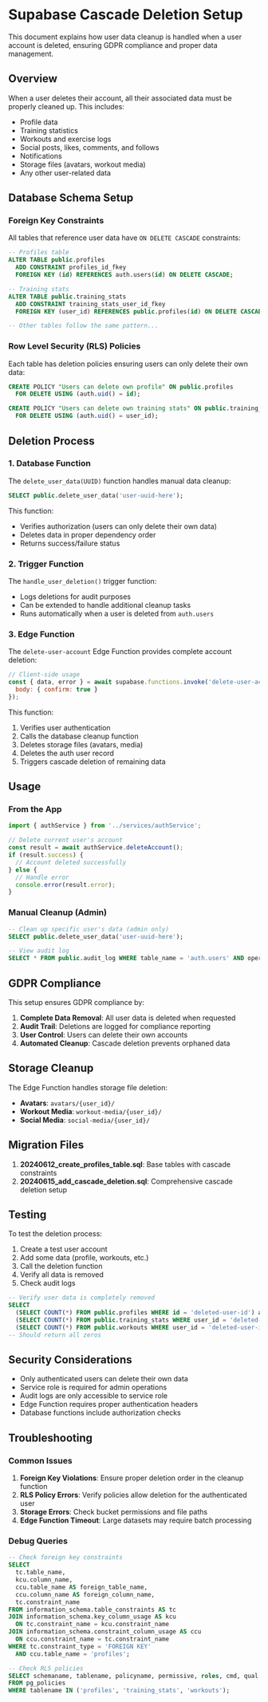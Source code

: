 # Supabase Cascade Deletion Setup

This document explains how user data cleanup is handled when a user account is deleted, ensuring GDPR compliance and proper data management.

## Overview

When a user deletes their account, all their associated data must be properly cleaned up. This includes:

- Profile data
- Training statistics
- Workouts and exercise logs
- Social posts, likes, comments, and follows
- Notifications
- Storage files (avatars, workout media)
- Any other user-related data

## Database Schema Setup

### Foreign Key Constraints

All tables that reference user data have `ON DELETE CASCADE` constraints:

```sql
-- Profiles table
ALTER TABLE public.profiles 
  ADD CONSTRAINT profiles_id_fkey 
  FOREIGN KEY (id) REFERENCES auth.users(id) ON DELETE CASCADE;

-- Training stats
ALTER TABLE public.training_stats 
  ADD CONSTRAINT training_stats_user_id_fkey 
  FOREIGN KEY (user_id) REFERENCES public.profiles(id) ON DELETE CASCADE;

-- Other tables follow the same pattern...
```

### Row Level Security (RLS) Policies

Each table has deletion policies ensuring users can only delete their own data:

```sql
CREATE POLICY "Users can delete own profile" ON public.profiles
  FOR DELETE USING (auth.uid() = id);

CREATE POLICY "Users can delete own training stats" ON public.training_stats
  FOR DELETE USING (auth.uid() = user_id);
```

## Deletion Process

### 1. Database Function

The `delete_user_data(UUID)` function handles manual data cleanup:

```sql
SELECT public.delete_user_data('user-uuid-here');
```

This function:
- Verifies authorization (users can only delete their own data)
- Deletes data in proper dependency order
- Returns success/failure status

### 2. Trigger Function

The `handle_user_deletion()` trigger function:
- Logs deletions for audit purposes
- Can be extended to handle additional cleanup tasks
- Runs automatically when a user is deleted from `auth.users`

### 3. Edge Function

The `delete-user-account` Edge Function provides complete account deletion:

```javascript
// Client-side usage
const { data, error } = await supabase.functions.invoke('delete-user-account', {
  body: { confirm: true }
});
```

This function:
1. Verifies user authentication
2. Calls the database cleanup function
3. Deletes storage files (avatars, media)
4. Deletes the auth user record
5. Triggers cascade deletion of remaining data

## Usage

### From the App

```javascript
import { authService } from '../services/authService';

// Delete current user's account
const result = await authService.deleteAccount();
if (result.success) {
  // Account deleted successfully
} else {
  // Handle error
  console.error(result.error);
}
```

### Manual Cleanup (Admin)

```sql
-- Clean up specific user's data (admin only)
SELECT public.delete_user_data('user-uuid-here');

-- View audit log
SELECT * FROM public.audit_log WHERE table_name = 'auth.users' AND operation = 'DELETE';
```

## GDPR Compliance

This setup ensures GDPR compliance by:

1. **Complete Data Removal**: All user data is deleted when requested
2. **Audit Trail**: Deletions are logged for compliance reporting
3. **User Control**: Users can delete their own accounts
4. **Automated Cleanup**: Cascade deletion prevents orphaned data

## Storage Cleanup

The Edge Function handles storage file deletion:

- **Avatars**: `avatars/{user_id}/`
- **Workout Media**: `workout-media/{user_id}/`
- **Social Media**: `social-media/{user_id}/`

## Migration Files

1. **20240612_create_profiles_table.sql**: Base tables with cascade constraints
2. **20240615_add_cascade_deletion.sql**: Comprehensive cascade deletion setup

## Testing

To test the deletion process:

1. Create a test user account
2. Add some data (profile, workouts, etc.)
3. Call the deletion function
4. Verify all data is removed
5. Check audit logs

```sql
-- Verify user data is completely removed
SELECT 
  (SELECT COUNT(*) FROM public.profiles WHERE id = 'deleted-user-id') as profiles,
  (SELECT COUNT(*) FROM public.training_stats WHERE user_id = 'deleted-user-id') as stats,
  (SELECT COUNT(*) FROM public.workouts WHERE user_id = 'deleted-user-id') as workouts;
-- Should return all zeros
```

## Security Considerations

- Only authenticated users can delete their own data
- Service role is required for admin operations
- Audit logs are only accessible to service role
- Edge Function requires proper authentication headers
- Database functions include authorization checks

## Troubleshooting

### Common Issues

1. **Foreign Key Violations**: Ensure proper deletion order in the cleanup function
2. **RLS Policy Errors**: Verify policies allow deletion for the authenticated user
3. **Storage Errors**: Check bucket permissions and file paths
4. **Edge Function Timeout**: Large datasets may require batch processing

### Debug Queries

```sql
-- Check foreign key constraints
SELECT 
  tc.table_name, 
  kcu.column_name, 
  ccu.table_name AS foreign_table_name,
  ccu.column_name AS foreign_column_name,
  tc.constraint_name
FROM information_schema.table_constraints AS tc 
JOIN information_schema.key_column_usage AS kcu
  ON tc.constraint_name = kcu.constraint_name
JOIN information_schema.constraint_column_usage AS ccu
  ON ccu.constraint_name = tc.constraint_name
WHERE tc.constraint_type = 'FOREIGN KEY' 
  AND ccu.table_name = 'profiles';

-- Check RLS policies
SELECT schemaname, tablename, policyname, permissive, roles, cmd, qual 
FROM pg_policies 
WHERE tablename IN ('profiles', 'training_stats', 'workouts');
``` 